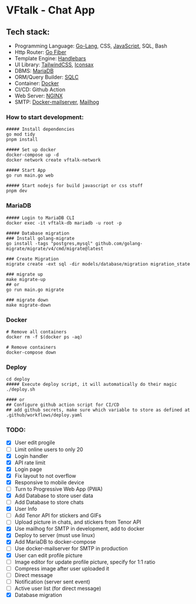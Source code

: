 # VFtalk - Chat App

## Tech stack:
- Programming Language: [Go-Lang](https://go.dev), CSS, [JavaScript](https://www.javascript.com/), SQL, Bash
- Http Router: [Go Fiber](https://gofiber.io)
- Template Engine: [Handlebars](https://handlebarsjs.com/)
- UI Library: [TailwindCSS](https://tailwindcss.com/), [Iconsax](https://iconsax.io/)
- DBMS: [MariaDB](https://mariadb.org/)
- ORM/Query Builder: [SQLC](https://sqlc.dev/)
- Container: [Docker](https://www.docker.com/)
- CI/CD: Github Action
- Web Server: [NGINX](https://www.nginx.com/)
- SMTP: [Docker-mailserver](https://github.com/docker-mailserver/docker-mailserver), [Mailhog](https://github.com/mailhog/MailHog)

### How to start development:

```shell
##### Install dependencies
go mod tidy
pnpm install

##### Set up docker
docker-compose up -d
docker network create vftalk-network

##### Start App
go run main.go web

##### Start nodejs for build javascript or css stuff
pnpm dev
```

### MariaDB

```shell
##### Login to MariaDB CLI
docker exec -it vftalk-db mariadb -u root -p

##### Database migration
### Install golang-migrate
go install -tags "postgres,mysql" github.com/golang-migrate/migrate/v4/cmd/migrate@latest

### Create Migration
migrate create -ext sql -dir models/database/migration migration_state

### migrate up
make migrate-up
## or
go run main.go migrate

### migrate down
make migrate-down
```

### Docker
```shell
# Remove all containers
docker rm -f $(docker ps -aq)

# Remove containers
docker-compose down
```

### Deploy
```shell
cd deploy
##### Execute deploy script, it will automatically do their magic
./deploy.sh

#### or
## Configure github action script for CI/CD
## add github secrets, make sure which variable to store as defined at .github/workflows/deploy.yaml
```

### TODO:
- [x] User edit progile
- [ ] Limit online users to only 20
- [x] Login handler
- [x] API rate limit
- [x] Login page
- [x] Fix layout to not overflow
- [x] Responsive to mobile device
- [ ] Turn to Progressive Web App (PWA)
- [x] Add Database to store user data
- [ ] Add Database to store chats
- [x] User Info
- [ ] Add Tenor API for stickers and GIFs
- [ ] Upload picture in chats, and stickers from Tenor API
- [x] Use mailhog for SMTP in development, add to docker
- [x] Deploy to server (must use linux)
- [x] Add MariaDB to docker-compose
- [ ] Use docker-mailserver for SMTP in production
- [x] User can edit profile picture
- [ ] Image editor for update profile picture, specify for 1:1 ratio
- [ ] Compress image after user uploaded it
- [ ] Direct message
- [ ] Notification (server sent event)
- [ ] Active user list (for direct message)
- [x] Database migration
